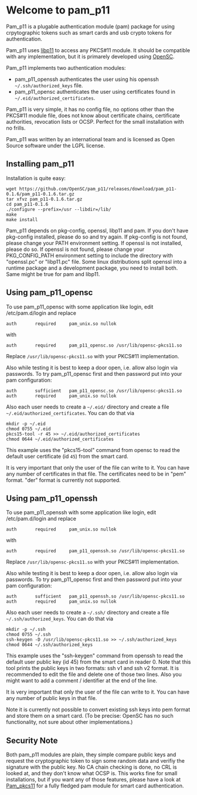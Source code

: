 # Welcome to pam_p11

Pam_p11 is a plugable authentication module (pam) package for using crpytographic tokens such as smart cards and usb crypto tokens for authentication.

Pam_p11 uses [libp11](https://github.com/OpenSC/libp11/) to access any PKCS#11 module. It should be compatible with any implementation, but it is primarely developed using [OpenSC](https://github.com/OpenSC/OpenSC/).

Pam_p11 implements two authentication modules:

- pam_p11_openssh authenticates the user using his openssh `~/.ssh/authorized_keys` file.
- pam_p11_opensc authenticates the user using certificates found in `~/.eid/authorized_certificates`.

Pam_p11 is very simple, it has no config file, no options other than the PKCS#11 module file, does not know about certificate chains, certificate authorities, revocation lists or OCSP. Perfect for the small installation with no frills.

Pam_p11 was written by an international team and is licensed as Open Source software under the LGPL license.

## Installing pam_p11

Installation is quite easy:

```
wget https://github.com/OpenSC/pam_p11/releases/download/pam_p11-0.1.6/pam_p11-0.1.6.tar.gz
tar xfvz pam_p11-0.1.6.tar.gz
cd pam_p11-0.1.6
./configure --prefix=/usr --libdir=/lib/
make
make install
```

Pam_p11 depends on pkg-config, openssl, libp11 and pam.  If you don't have pkg-config installed, please do so and try again.  If pkg-config is not found, please change your PATH environment setting.  If openssl is not installed, please do so. If openssl is not found, please change your PKG_CONFIG_PATH environment setting to include the directory with "openssl.pc" or "libp11.pc" file. Some linux distributions split openssl into a runtime package and a development package, you need to install both. Same might be true for pam and libp11.

## Using pam_p11_opensc

To use pam_p11_opensc with some application like login, edit /etc/pam.d/login and replace

```
auth       required     pam_unix.so nullok
```

with

```
auth       required     pam_p11_opensc.so /usr/lib/opensc-pkcs11.so
```

Replace `/usr/lib/opensc-pkcs11.so` with your PKCS#11 implementation.

Also while testing it is best to keep a door open, i.e. allow also login via passwords. To try pam_p11_opensc first and then password put into your pam configuration:

```
auth       sufficient   pam_p11_opensc.so /usr/lib/opensc-pkcs11.so
auth       required     pam_unix.so nullok
```

Also each user needs to create a `~/.eid/` directory and create a file `~/.eid/authorized_certificates`. You can do that via

```
mkdir -p ~/.eid
chmod 0755 ~/.eid
pkcs15-tool -r 45 >> ~/.eid/authorized_certificates
chmod 0644 ~/.eid/authorized_certificates
```

This example uses the "pkcs15-tool" command from opensc to read the default user certificate (id `45`) from the smart card.

It is very important that only the user of the file can write to it.  You can have any number of certificates in that file. The certificates need to be in "pem" format. "der" format is currently not supported.

## Using pam_p11_openssh

To use pam_p11_openssh with some application like login, edit /etc/pam.d/login and replace

```
auth       required     pam_unix.so nullok
```

with

```
auth       required     pam_p11_openssh.so /usr/lib/opensc-pkcs11.so
```

Replace `/usr/lib/opensc-pkcs11.so` with your PKCS#11 implementation.

Also while testing it is best to keep a door open, i.e. allow also login via passwords. To try pam_p11_opensc first and then password put into your pam configuration:

```
auth       sufficient   pam_p11_openssh.so /usr/lib/opensc-pkcs11.so
auth       required     pam_unix.so nullok
```

Also each user needs to create a `~/.ssh/` directory and create a file `~/.ssh/authorized_keys`. You can do that via

```
mkdir -p ~/.ssh
chmod 0755 ~/.ssh
ssh-keygen -D /usr/lib/opensc-pkcs11.so >> ~/.ssh/authorized_keys
chmod 0644 ~/.ssh/authorized_keys
```

This example uses the "ssh-keygen" command from openssh to read the default user public key (id 45) from the smart card in reader 0.  Note that this tool prints the public keys in two formats: ssh v1 and ssh v2 format. It is recommended to edit the file and delete one of those two lines. Also you might want to add a comment / identifier at the end of the line.

It is very important that only the user of the file can write to it.  You can have any number of public keys in that file.

Note it is currently not possible to convert existing ssh keys into pem format and store them on a smart card. (To be precise: OpenSC has no such functionality, not sure about other implementations.)

## Security Note

Both pam_p11 modules are plain, they simple compare public keys and request the cryptographic token to sign some random data and verifiy the signature with the public key. No CA chain checking is done, no CRL is looked at, and they don't know what OCSP is. This works fine for small installations, but if you want any of those features, please have a look at [Pam_pkcs11](https://github.com/OpenSC/pam_pkcs11) for a fully fledged pam module for smart card authentication.
